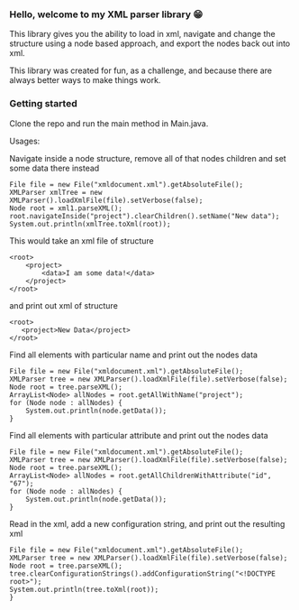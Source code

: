 
### Hello, welcome to my XML parser library :grin:

This library gives you the ability to load in xml, navigate and change the structure using a node based approach, and export the nodes back out into xml.

This library was created for fun, as a challenge, and because there are always better ways to make things work.

### Getting started

Clone the repo and run the main method in Main.java.

Usages:

Navigate inside a node structure, remove all of that nodes children and set some data there instead
```
File file = new File("xmldocument.xml").getAbsoluteFile();
XMLParser xmlTree = new XMLParser().loadXmlFile(file).setVerbose(false);
Node root = xml1.parseXML();
root.navigateInside("project").clearChildren().setName("New data");
System.out.println(xmlTree.toXml(root));
```
This would take an xml file of structure
```
<root>
    <project>
        <data>I am some data!</data>
    </project>
</root>
```
and print out xml of structure
```
<root>
   <project>New Data</project>
</root>
```


Find all elements with particular name and print out the nodes data
```
File file = new File("xmldocument.xml").getAbsoluteFile();
XMLParser tree = new XMLParser().loadXmlFile(file).setVerbose(false);
Node root = tree.parseXML();
ArrayList<Node> allNodes = root.getAllWithName("project");
for (Node node : allNodes) {
    System.out.println(node.getData());
}
```

Find all elements with particular attribute and print out the nodes data
```
File file = new File("xmldocument.xml").getAbsoluteFile();
XMLParser tree = new XMLParser().loadXmlFile(file).setVerbose(false);
Node root = tree.parseXML();
ArrayList<Node> allNodes = root.getAllChildrenWithAttribute("id", "67");
for (Node node : allNodes) {
    System.out.println(node.getData());
}
```

Read in the xml, add a new configuration string, and print out the resulting xml
```
File file = new File("xmldocument.xml").getAbsoluteFile();
XMLParser tree = new XMLParser().loadXmlFile(file).setVerbose(false);
Node root = tree.parseXML();
tree.clearConfigurationStrings().addConfigurationString("<!DOCTYPE root>");
System.out.println(tree.toXml(root));
}
```


